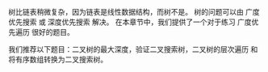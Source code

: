 树比链表稍微复杂，因为链表是线性数据结构，而树不是。 树的问题可以由 广度优先搜索 或 深度优先搜索 解决。 在本章节中，我们提供了一个对于练习 广度优先遍历 很好的题目。

我们推荐以下题目：二叉树的最大深度，验证二叉搜索树，二叉树的层次遍历 和 将有序数组转换为二叉搜索树。

